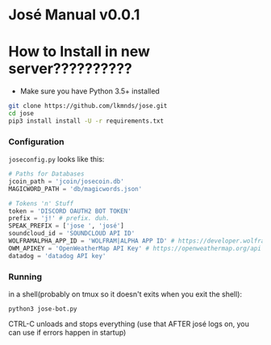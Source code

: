 José Manual v0.0.1
=====

# How to Install in new server??????????

 * Make sure you have Python 3.5+ installed
```bash
git clone https://github.com/lkmnds/jose.git
cd jose
pip3 install install -U -r requirements.txt
```

### Configuration

`joseconfig.py` looks like this:
```python
# Paths for Databases
jcoin_path = 'jcoin/josecoin.db'
MAGICWORD_PATH = 'db/magicwords.json'

# Tokens 'n' Stuff
token = 'DISCORD OAUTH2 BOT TOKEN'
prefix = 'j!' # prefix. duh.
SPEAK_PREFIX = ['jose ', 'josé']
soundcloud_id = 'SOUNDCLOUD API ID'
WOLFRAMALPHA_APP_ID = 'WOLFRAM|ALPHA APP ID' # https://developer.wolframalpha.com/portal/signin.html
OWM_APIKEY = 'OpenWeatherMap API Key' # https://openweathermap.org/api
datadog = 'datadog API key'
```

### Running

in a shell(probably on tmux so it doesn't exits when you exit the shell):
```
python3 jose-bot.py
```

CTRL-C unloads and stops everything (use that AFTER josé logs on, you can use if errors happen in startup)
